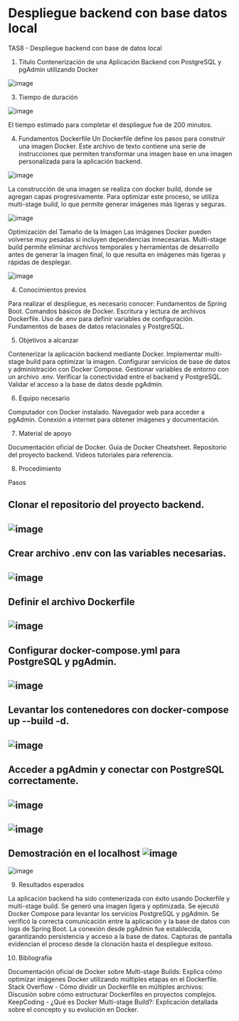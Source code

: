 # Despliegue backend con base datos local

TAS8 - Despliegue backend con base de datos local

1. Título
Contenerización de una Aplicación Backend con PostgreSQL y pgAdmin utilizando Docker

![image](https://github.com/user-attachments/assets/7c76ca17-fadc-4d3b-9504-8059b5805926)

3. Tiempo de duración

![image](https://github.com/user-attachments/assets/f19542cb-6a26-4bc8-8f64-65a13fa7b535)

El tiempo estimado para completar el despliegue fue de 200 minutos.

4. Fundamentos
Dockerfile
Un Dockerfile define los pasos para construir una imagen Docker. Este archivo de texto contiene una serie de instrucciones que permiten transformar una imagen base en una imagen personalizada para la aplicación backend.

![image](https://github.com/user-attachments/assets/aea108aa-47f7-49a3-9675-5889d42587c9)

La construcción de una imagen se realiza con docker build, donde se agregan capas progresivamente. Para optimizar este proceso, se utiliza multi-stage build, lo que permite generar imágenes más ligeras y seguras.

![image](https://github.com/user-attachments/assets/6530dbf8-7e68-40e2-bf70-84bd79c21658)

Optimización del Tamaño de la Imagen
Las imágenes Docker pueden volverse muy pesadas si incluyen dependencias innecesarias. Multi-stage build permite eliminar archivos temporales y herramientas de desarrollo antes de generar la imagen final, lo que resulta en imágenes más ligeras y rápidas de desplegar.

![image](https://github.com/user-attachments/assets/6cc810da-ed05-48f4-b661-2a9e4b48743e)

4. Conocimientos previos

Para realizar el despliegue, es necesario conocer:
Fundamentos de Spring Boot.
Comandos básicos de Docker.
Escritura y lectura de archivos Dockerfile.
Uso de .env para definir variables de configuración.
Fundamentos de bases de datos relacionales y PostgreSQL.

5. Objetivos a alcanzar

Contenerizar la aplicación backend mediante Docker.
Implementar multi-stage build para optimizar la imagen.
Configurar servicios de base de datos y administración con Docker Compose.
Gestionar variables de entorno con un archivo .env.
Verificar la conectividad entre el backend y PostgreSQL.
Validar el acceso a la base de datos desde pgAdmin.

6. Equipo necesario

Computador con Docker instalado.
Navegador web para acceder a pgAdmin.
Conexión a internet para obtener imágenes y documentación.

7. Material de apoyo

Documentación oficial de Docker.
Guía de Docker Cheatsheet.
Repositorio del proyecto backend.
Videos tutoriales para referencia.

8. Procedimiento

Pasos

Clonar el repositorio del proyecto backend.
----
![image](https://github.com/user-attachments/assets/f6bc9c0e-bada-476e-93cd-ee301f6b01d4)
----
Crear archivo .env con las variables necesarias.
----
![image](https://github.com/user-attachments/assets/a2f04274-c07b-4ebd-a4aa-0f1a92e0f476)
----
Definir el archivo Dockerfile
----
![image](https://github.com/user-attachments/assets/36036b20-86ec-40a4-8e31-8c78a97d7c55)
----
Configurar docker-compose.yml para PostgreSQL y pgAdmin.
----
![image](https://github.com/user-attachments/assets/3a84b2f7-1ded-4e00-8f03-bb50b08ef8ca)
----
Levantar los contenedores con docker-compose up --build -d.
----
![image](https://github.com/user-attachments/assets/27e630d2-8b39-4265-bf9b-db36c9a46d33)
-----
Acceder a pgAdmin y conectar con PostgreSQL correctamente.
----
![image](https://github.com/user-attachments/assets/6022aced-4825-4265-830c-ea1a0b04ea45)
---
![image](https://github.com/user-attachments/assets/27a64138-4e5d-48e7-9231-4fd36f83bfa6)
---
Demostración en el localhost
![image](https://github.com/user-attachments/assets/02de7daa-b1d3-4d9a-bc1b-1542bf9ed6c7)
---
![image](https://github.com/user-attachments/assets/f5a61d96-9115-49c6-87c9-621f0f177712)


9. Resultados esperados

La aplicación backend ha sido contenerizada con éxito usando Dockerfile y multi-stage build.
Se generó una imagen ligera y optimizada.
Se ejecutó Docker Compose para levantar los servicios PostgreSQL y pgAdmin.
Se verificó la correcta comunicación entre la aplicación y la base de datos con logs de Spring Boot.
La conexión desde pgAdmin fue establecida, garantizando persistencia y acceso a la base de datos.
Capturas de pantalla evidencian el proceso desde la clonación hasta el despliegue exitoso.

10. Bibliografía

Documentación oficial de Docker sobre Multi-stage Builds: Explica cómo optimizar imágenes Docker utilizando múltiples etapas en el Dockerfile.
Stack Overflow - Cómo dividir un Dockerfile en múltiples archivos: Discusión sobre cómo estructurar Dockerfiles en proyectos complejos.
KeepCoding - ¿Qué es Docker Multi-stage Build?: Explicación detallada sobre el concepto y su evolución en Docker.
